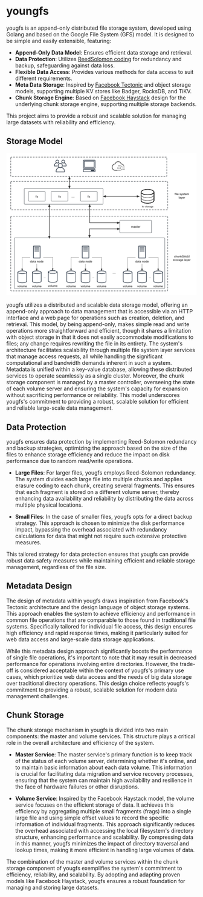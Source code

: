 # youngfs

yougfs is an append-only distributed file storage system, developed using Golang and based on the Google File System (GFS) model. It is designed to be simple and easily extensible, featuring:

- **Append-Only Data Model**: Ensures efficient data storage and retrieval.
- **Data Protection**: Utilizes [ReedSolomon coding](https://en.wikipedia.org/wiki/Reed–Solomon_error_correction) for redundancy and backup, safeguarding against data loss.
- **Flexible Data Access**: Provides various methods for data access to suit different requirements.
- **Meta Data Storage**: Inspired by [Facebook Tectonic](https://www.usenix.org/system/files/fast21-pan.pdf) and object storage models, supporting multiple KV stores like Badger, RocksDB, and TiKV.
- **Chunk Storage Engine**: Based on [Facebook Haystack](https://www.usenix.org/legacy/event/osdi10/tech/full_papers/Beaver.pdf) design for the underlying chunk storage engine, supporting multiple storage backends.

This project aims to provide a robust and scalable solution for managing large datasets with reliability and efficiency.

## Storage Model

![Architecture](./docs/asset/architecture.png)

yougfs utilizes a distributed and scalable data storage model, offering an append-only approach to data management that is accessible via an HTTP interface and a web page for operations such as creation, deletion, and retrieval. This model, by being append-only, makes simple read and write operations more straightforward and efficient, though it shares a limitation with object storage in that it does not easily accommodate modifications to files; any change requires rewriting the file in its entirety. The system's architecture facilitates scalability through multiple file system layer services that manage access requests, all while handling the significant computational and bandwidth demands inherent in such a system. Metadata is unified within a key-value database, allowing these distributed services to operate seamlessly as a single cluster. Moreover, the chunk storage component is managed by a master controller, overseeing the state of each volume server and ensuring the system's capacity for expansion without sacrificing performance or reliability. This model underscores yougfs's commitment to providing a robust, scalable solution for efficient and reliable large-scale data management.

## Data Protection

yougfs ensures data protection by implementing Reed-Solomon redundancy and backup strategies, optimizing the approach based on the size of the files to enhance storage efficiency and reduce the impact on disk performance due to random read/write operations.

- **Large Files**: For larger files, yougfs employs Reed-Solomon redundancy. The system divides each large file into multiple chunks and applies erasure coding to each chunk, creating several fragments. This ensures that each fragment is stored on a different volume server, thereby enhancing data availability and reliability by distributing the data across multiple physical locations.

- **Small Files**: In the case of smaller files, yougfs opts for a direct backup strategy. This approach is chosen to minimize the disk performance impact, bypassing the overhead associated with redundancy calculations for data that might not require such extensive protective measures.

This tailored strategy for data protection ensures that yougfs can provide robust data safety measures while maintaining efficient and reliable storage management, regardless of the file size.

## Metadata Design

The design of metadata within yougfs draws inspiration from Facebook's Tectonic architecture and the design language of object storage systems. This approach enables the system to achieve efficiency and performance in common file operations that are comparable to those found in traditional file systems. Specifically tailored for individual file access, this design ensures high efficiency and rapid response times, making it particularly suited for web data access and large-scale data storage applications.

While this metadata design approach significantly boosts the performance of single file operations, it's important to note that it may result in decreased performance for operations involving entire directories. However, the trade-off is considered acceptable within the context of yougfs's primary use cases, which prioritize web data access and the needs of big data storage over traditional directory operations. This design choice reflects yougfs's commitment to providing a robust, scalable solution for modern data management challenges.

## Chunk Storage

The chunk storage mechanism in yougfs is divided into two main components: the master and volume services. This structure plays a critical role in the overall architecture and efficiency of the system.

- **Master Service**: The master service's primary function is to keep track of the status of each volume server, determining whether it's online, and to maintain basic information about each data volume. This information is crucial for facilitating data migration and service recovery processes, ensuring that the system can maintain high availability and resilience in the face of hardware failures or other disruptions.

- **Volume Service**: Inspired by the Facebook Haystack model, the volume service focuses on the efficient storage of data. It achieves this efficiency by aggregating multiple small fragments (frags) into a single large file and using simple offset values to record the specific information of individual fragments. This approach significantly reduces the overhead associated with accessing the local filesystem's directory structure, enhancing performance and scalability. By compressing data in this manner, yougfs minimizes the impact of directory traversal and lookup times, making it more efficient in handling large volumes of data.

The combination of the master and volume services within the chunk storage component of yougfs exemplifies the system's commitment to efficiency, reliability, and scalability. By adopting and adapting proven models like Facebook Haystack, yougfs ensures a robust foundation for managing and storing large datasets.
